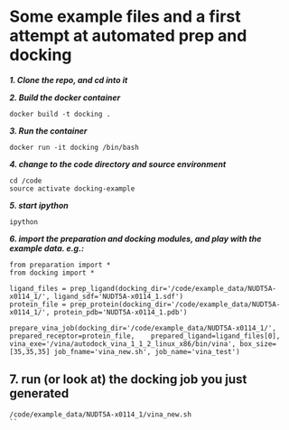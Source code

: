 # Some example files and a first attempt at automated prep and docking

***1. Clone the repo, and cd into it***

***2. Build the docker container***

```
docker build -t docking .
```

***3. Run the container***

```
docker run -it docking /bin/bash
```

***4. change to the code directory and source environment***
```
cd /code
source activate docking-example
```

***5. start ipython***
```
ipython
```

***6. import the preparation and docking modules, and play with the example data. e.g.:***

```
from preparation import *
from docking import *

ligand_files = prep_ligand(docking_dir='/code/example_data/NUDT5A-x0114_1/', ligand_sdf='NUDT5A-x0114_1.sdf') 
protein_file = prep_protein(docking_dir='/code/example_data/NUDT5A-x0114_1/', protein_pdb='NUDT5A-x0114_1.pdb')

prepare_vina_job(docking_dir='/code/example_data/NUDT5A-x0114_1/', prepared_receptor=protein_file,    prepared_ligand=ligand_files[0], vina_exe='/vina/autodock_vina_1_1_2_linux_x86/bin/vina', box_size=[35,35,35] job_fname='vina_new.sh', job_name='vina_test')
```

## 7. run (or look at) the docking job you just generated

```
/code/example_data/NUDT5A-x0114_1/vina_new.sh
``

